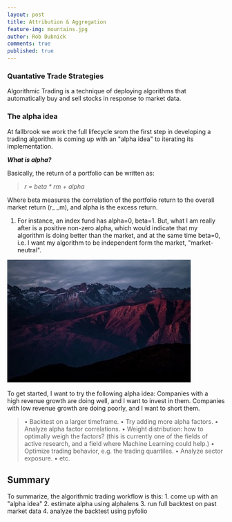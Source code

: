 ```yaml
---
layout: post
title: Attribution & Aggregation
feature-img: mountains.jpg
author: Rob Dubnick
comments: true
published: true
---
```

### Quantative Trade Strategies
Algorithmic Trading is a technique of deploying algorithms that automatically buy and sell stocks in response to market data. 

### The alpha idea
At fallbrook we work the full lifecycle srom the first step in developing a trading algorithm is coming up with an "alpha idea" to iterating its implementation.

**_What is alpha?_**

Basically, the return of a portfolio can be written as:

> _r = beta \* rm + alpha_

Where beta measures the correlation of the portfolio return to the overall market return (r\_ \_m), and alpha is the excess return. 

1. For instance, an index fund has alpha=0, beta=1. But, what I am really after is a positive non-zero alpha, which would indicate that my algorithm is doing better than the market, and at the same time beta=0, i.e. I want my algorithm to be independent form the market, "market-neutral".


![alt text](/assets/img/mountains.jpg "Logo Title Text 1")

To get started, I want to try the following alpha idea: Companies with a high revenue growth are doing well, and I want to invest in them. Companies with low revenue growth are doing poorly, and I want to short them.


> •   Backtest on a larger timeframe.
	• Try adding more alpha factors.
	• Analyze alpha factor correlations.
	• Weight distribution: how to optimally weigh the factors? (this is currently one of the fields of active research, and a field where Machine Learning could help.)
	• Optimize trading behavior, e.g. the trading quantiles.
	• Analyze sector exposure.
	• etc.

## Summary
To summarize, the algorithmic trading workflow is this:
	1.  come up with an "alpha idea"
	2.  estimate alpha using alphalens
	3.  run full backtest on past market data
	4.  analyze the backtest using pyfolio
